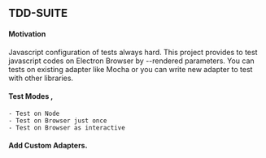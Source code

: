 ## TDD-SUITE

#### Motivation

Javascript configuration of tests always hard. This project provides to test javascript codes on Electron Browser by --rendered parameters.
You can tests on existing adapter like Mocha or you can write new adapter to test with other libraries.

#### Test Modes , 
    - Test on Node 
    - Test on Browser just once 
    - Test on Browser as interactive
    
#### Add Custom Adapters.

